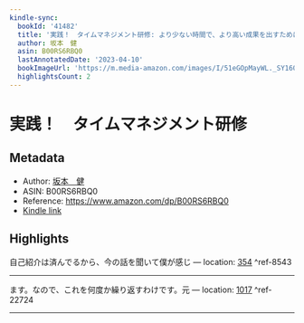 ```yaml
---
kindle-sync:
  bookId: '41482'
  title: '実践！　タイムマネジメント研修: より少ない時間で、より高い成果を出すために 実践シリーズ (株式会社ポテンシャル・ディスカバリー・コンサルティング)'
  author: 坂本　健
  asin: B00RS6RBQ0
  lastAnnotatedDate: '2023-04-10'
  bookImageUrl: 'https://m.media-amazon.com/images/I/51eGOpMayWL._SY160.jpg'
  highlightsCount: 2
---
```

# 実践！　タイムマネジメント研修
## Metadata
* Author: [坂本　健](https://www.amazon.comundefined)
* ASIN: B00RS6RBQ0
* Reference: https://www.amazon.com/dp/B00RS6RBQ0
* [Kindle link](kindle://book?action=open&asin=B00RS6RBQ0)

## Highlights
自己紹介は済んでるから、今の話を聞いて僕が感じ — location: [354](kindle://book?action=open&asin=B00RS6RBQ0&location=354) ^ref-8543

---
ます。なので、これを何度か繰り返すわけです。元 — location: [1017](kindle://book?action=open&asin=B00RS6RBQ0&location=1017) ^ref-22724

---
